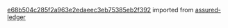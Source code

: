[e68b504c285f2a963e2edaeec3eb75385eb2f392](https://github.com/insolar/assured-ledger/commit/e68b504c285f2a963e2edaeec3eb75385eb2f392) imported from [assured-ledger](https://github.com/insolar/assured-ledger)
